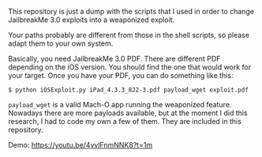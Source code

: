 This repository is just a dump with the scripts that I used in order to change JailbreakMe 3.0 exploits into a weaponized exploit.

Your paths probably are different from those in the shell scripts, so please adapt them to your own system.

Basically, you need JailbreakMe 3.0 PDF. There are different PDF depending on the iOS version. You should find the one that would work for your target.
Once you have your PDF, you can do something like this:

```
$ python iOSExploit.py iPad_4.3.3_8J2-3.pdf payload_wget exploit.pdf
```

`payload_wget` is a valid Mach-O app running the weaponized feature.
Nowadays there are more payloads available, but at the moment I did this research, I had to code my own a few of them. They are included in this repository.

Demo: https://youtu.be/4vvlFnmNNK8?t=1m
